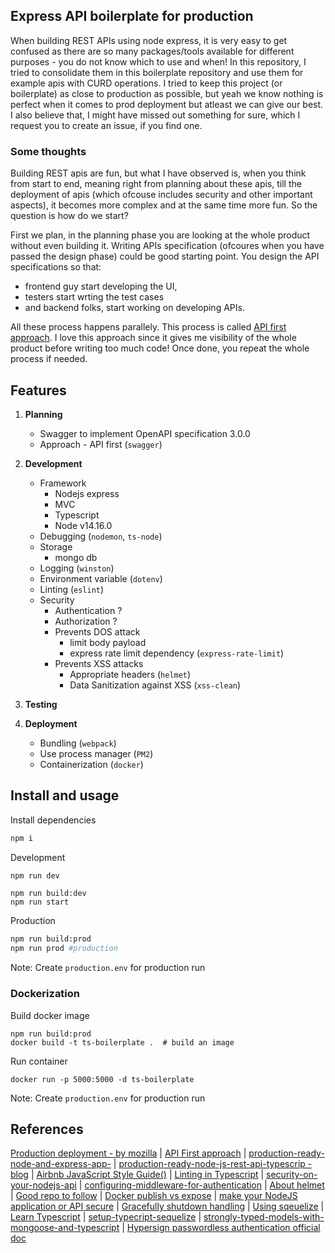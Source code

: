 ## Express API boilerplate for production

When building REST APIs using node express, it is very easy to get confused as there are so many packages/tools available for different purposes - you do not know which to use and when! In this repository, I tried to consolidate them in this boilerplate repository and use them for example apis with CURD operations. I tried to keep this project (or boilerplate) as close to production as possible, but yeah we know nothing is perfect when it comes to prod deployment but atleast we can give our best. I also believe that, I might have missed out something for sure, which I request you to create an issue, if you find one.

### Some thoughts

Building REST apis are fun, but what I have observed is, when you think from start to end, meaning right from planning about these apis, till the deployment of apis (which ofcouse includes security and other important aspects), it becomes more complex and at the same time more fun. So the question is how do we start?

First we plan, in the planning phase you are looking at the whole product without even building it. Writing APIs specification (ofcoures when you have passed the design phase) could be good starting point. You design the API specifications so that:

- frontend guy start developing the UI, 
- testers start wrting the test cases 
- and backend folks, start working on developing APIs. 

All these process happens parallely. This process is called [API first approach](https://developers.redhat.com/blog/2019/01/14/building-a-node-js-service-using-the-api-first-approach/). I love this approach since it gives me visibility of the whole product before writing too much code! Once done, you repeat the whole process if needed.

## Features

1. **Planning**

    - Swagger to implement OpenAPI specification 3.0.0
    - Approach - API first (`swagger`)

2. **Development**

    - Framework
        - Nodejs express
        - MVC
        - Typescript
        - Node v14.16.0
    - Debugging (`nodemon`, `ts-node`)
    - Storage
        - mongo db        
    - Logging (`winston`)    
    - Environment variable (`dotenv`)
    - Linting (`eslint`)
    - Security
        - Authentication ? 
        - Authorization ?
        - Prevents DOS attack
            - limit body payload
            - express rate limit dependency (`express-rate-limit`)
        - Prevents XSS attacks
            - Appropriate headers (`helmet`)
            - Data Sanitization against XSS (`xss-clean`)

3. **Testing**

4. **Deployment**

    - Bundling (`webpack`)
    - Use process manager  (`PM2`)
    - Containerization (`docker`)


## Install and usage

Install dependencies
```bash
npm i 
```

Development

```bash
npm run dev 
```

```
npm run build:dev
npm run start  
```

Production

```bash
npm run build:prod 
npm run prod #production
```
Note: Create `production.env` for production run

### Dockerization

Build docker image
```
npm run build:prod
docker build -t ts-boilerplate .  # build an image
```

Run container
```
docker run -p 5000:5000 -d ts-boilerplate
```
Note: Create `production.env` for production run

## References

[Production deployment - by mozilla](https://developer.mozilla.org/en-US/docs/Learn/Server-side/Express_Nodejs/deployment) | [API First approach](https://developers.redhat.com/blog/2019/01/14/building-a-node-js-service-using-the-api-first-approach/) | [production-ready-node-and-express-app-](https://www.freecodecamp.org/news/how-to-write-a-production-ready-node-and-express-app-f214f0b17d8c/)
| [production-ready-node-js-rest-api-typescrip - blog](https://medium.com/bb-tutorials-and-thoughts/how-to-write-production-ready-node-js-rest-api-typescript-version-94e993b368c0) | [Airbnb JavaScript Style Guide()](https://github.com/airbnb/javascript) | [Linting in Typescript](https://khalilstemmler.com/blogs/typescript/eslint-for-typescript/) | [security-on-your-nodejs-api](https://itnext.io/make-security-on-your-nodejs-api-the-priority-50da8dc71d68) | [configuring-middleware-for-authentication](https://thinkster.io/tutorials/node-json-api/configuring-middleware-for-authentication) | [About helmet](https://helmetjs.github.io/) | [Good repo to follow](https://github.com/microverseinc/project-nodejs-rest-api) | [Docker publish vs expose](https://www.whitesourcesoftware.com/free-developer-tools/blog/docker-expose-port/) | [make your NodeJS application or API secure](https://itnext.io/make-security-on-your-nodejs-api-the-priority-50da8dc71d68) | [Gracefully shutdown handling](https://hackernoon.com/graceful-shutdown-in-nodejs-2f8f59d1c357) | [Using sqeuelize](https://sequelize.org/master/manual/model-basics.html) | [Learn Typescript](https://www.typescriptlang.org/docs/) | [setup-typecript-sequelize](https://vivacitylabs.com/setup-typescript-sequelize/) | [strongly-typed-models-with-mongoose-and-typescript](https://tomanagle.medium.com/strongly-typed-models-with-mongoose-and-typescript-7bc2f7197722) | [Hypersign passwordless authentication official doc](https://vishwas-anand-bhushan.gitbook.io/hypersign/developer/sdk/dev-nodejs/hypersign-js-sdk)